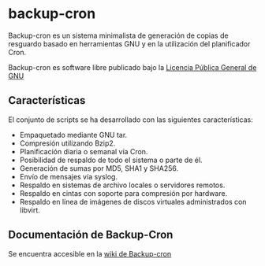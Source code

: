 # backup-cron
Backup-cron es un sistema minimalista de generación de copias de resguardo basado en herramientas GNU y en la utilización del 
planificador Cron.

Backup-cron es software libre publicado bajo la [Licencia Pública General de GNU](http://www.gnu.org/licenses/gpl.txt)

## Características

El conjunto de scripts se ha desarrollado con las siguientes características:

* Empaquetado mediante GNU tar.
* Compresión utilizando Bzip2.
* Planificación diaria o semanal vía Cron.
* Posibilidad de respaldo de todo el sistema o parte de él.
* Generación de sumas por MD5, SHA1 y SHA256.
* Envío de mensajes vía syslog.
* Respaldo en sistemas de archivo locales o servidores remotos.
* Respaldo en cintas con soporte para compresión por hardware.
* Respaldo en línea de imágenes de discos virtuales administrados con libvirt.

## Documentación de Backup-Cron

Se encuentra accesible en la [wiki de Backup-cron](https://proyectos.ingeniovirtual.com.ar/projects/backup-cron/wiki)
